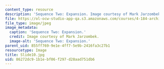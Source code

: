 ```yaml
---
content_type: resource
description: 'Sequence Two: Expansion. Image courtesy of Mark Jarzombek.'
file: https://ol-ocw-studio-app-qa.s3.amazonaws.com/courses/4-184-architectural-design-workshop-collage-method-and-form-spring-2004/86272dc91b1ebf06f297d28aad751db6_Slide10.jpg
file_type: image/jpeg
image_metadata:
  caption: 'Sequence Two: Expansion.'
  credit: Image courtesy of Mark Jarzombek.
  image-alt: 'Sequence Two: Expansion.'
parent_uid: 855ff769-9e1e-4ff7-5e9b-2416fa3c27b1
resourcetype: Image
title: Slide10.jpg
uid: 86272dc9-1b1e-bf06-f297-d28aad751db6
---
```

